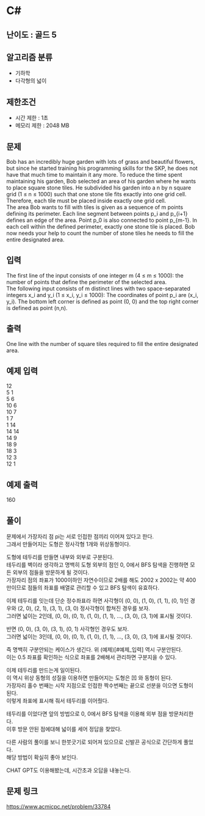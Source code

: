 # C#

## 난이도 : 골드 5

## 알고리즘 분류
  - 기하학
  - 다각형의 넓이

## 제한조건
  - 시간 제한 : 1초
  - 메모리 제한 : 2048 MB

## 문제
Bob has an incredibly huge garden with lots of grass and beautiful flowers, but since he started training his programming skills for the SKP, he does not have that much time to maintain it any more. To reduce the time spent maintaining his garden, Bob selected an area of his garden where he wants to place square stone tiles. He subdivided his garden into a n by n square grid (1 ≤ n ≤ 1000) such that one stone tile fits exactly into one grid cell. Therefore, each tile must be placed inside exactly one grid cell.<br/>
The area Bob wants to fill with tiles is given as a sequence of m points defining its perimeter. Each line segment between points p_i and p_{i+1} defines an edge of the area. Point p_0 is also connected to point p_{m-1}. In each cell within the defined perimeter, exactly one stone tile is placed. Bob now needs your help to count the number of stone tiles he needs to fill the entire designated area.<br/>


## 입력
The first line of the input consists of one integer m (4 ≤ m ≤ 1000): the number of points that define the perimeter of the selected area.<br/>
The following input consists of m distinct lines with two space-separated integers x_i and y_i (1 ≤ x_i, y_i ≤ 1000): The coordinates of point p_i are (x_i, y_i). The bottom left corner is defined as point (0, 0) and the top right corner is defined as point (n,n).<br/>


## 출력
One line with the number of square tiles required to fill the entire designated area.<br/>


## 예제 입력
12<br/>
5 1<br/>
5 6<br/>
10 6<br/>
10 7<br/>
1 7<br/>
1 14<br/>
14 14<br/>
14 9<br/>
18 9<br/>
18 3<br/>
12 3<br/>
12 1<br/>


## 예제 출력
160<br/>


## 풀이
문제에서 가장자리 점 pi는 서로 인접한 점끼리 이어져 있다고 한다.<br/>
그래서 만들어지는 도형은 정사각형 1개와 위상동형이다.<br/>


도형에 테두리를 만들면 내부와 외부로 구분된다.<br/>
테두리를 벽이라 생각하고 명백히 도형 외부의 점인 0, 0에서 BFS 탐색을 진행하면 모든 외부의 점들을 방문하게 될 것이다.<br/>
가장자리 점의 좌표가 1000이하인 자연수이므로 2배를 해도 2002 x 2002는 약 400만이므로 점들의 좌표를 배열로 관리할 수 있고 BFS 탐색이 유효하다.<br/>


이제 테두리를 잇는데 단순 정수좌표라 하면 사각형이 (0, 0), (1, 0), (1, 1), (0, 1)인 경우와 (2, 0), (2, 1), (3, 1), (3, 0) 정사각형이 합쳐진 경우를 보자.<br/>
그러면 넓이는 2인데, (0, 0), (0, 1), (1, 0), (1, 1), ..., (3, 0), (3, 1)에 표시될 것이다.<br/>


반면 (0, 0), (3, 0), (3, 1), (0, 1) 사각형인 경우도 보자.<br/>
그러면 넓이는 3인데, (0, 0), (0, 1), (1, 0), (1, 1), ..., (3, 0), (3, 1)에 표시될 것이다.<br/>


즉 명백히 구분안되는 케이스가 생긴다. 위 (예제)[#예제_입력] 역시 구분안된다.<br/>
이는 0.5 좌표를 확인하는 식으로 좌표를 2배해서 관리하면 구분지을 수 있다.<br/>


이제 테두리를 만드는게 일이된다.<br/>
이 역시 위상 동형의 성질을 이용하면 만들어지는 도형은 凹 와 동형이 된다.<br/>
가장자리 홀수 번째는 시작 지점으로 인접한 짝수번째는 끝으로 선분을 이으면 도형이 된다.<br/>
이렇게 좌표에 표시해 줘서 테두리를 이어줬다.<br/>


테두리를 이었다면 앞의 방법으로 0, 0에서 BFS 탐색을 이용해 외부 점을 방문처리한다.<br/>
이후 방문 안된 점에대해 넓이를 세어 정답을 찾았다.<br/>


다른 사람의 풀이를 보니 한붓긋기로 되어져 있으므로 신발끈 공식으로 간단하게 풀었다.<br/>
해당 방법이 확실히 좋아 보인다.<br/>


CHAT GPT도 이용해봤는데, 시간초과 오답을 내놓는다.<br/>


## 문제 링크
https://www.acmicpc.net/problem/33784